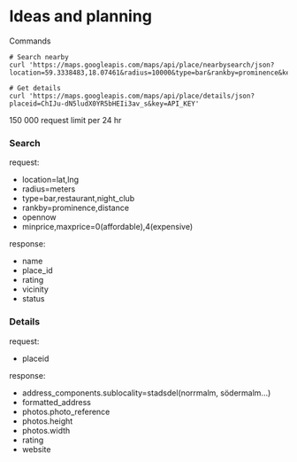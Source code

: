 # Ideas and planning

Commands
```
# Search nearby
curl 'https://maps.googleapis.com/maps/api/place/nearbysearch/json?location=59.3338483,18.07461&radius=10000&type=bar&rankby=prominence&key=API_KEY'

# Get details
curl 'https://maps.googleapis.com/maps/api/place/details/json?placeid=ChIJu-dN5ludX0YR5bHEIi3av_s&key=API_KEY'
```

150 000 request limit per 24 hr


### Search
request:
* location=lat,lng
* radius=meters
* type=bar,restaurant,night_club
* rankby=prominence,distance
* opennow
* minprice,maxprice=0(affordable),4(expensive)

response:
* name
* place_id
* rating
* vicinity
* status


### Details

request:
* placeid

response:
* address_components.sublocality=stadsdel(norrmalm, södermalm...)
* formatted_address
* photos.photo_reference
* photos.height
* photos.width
* rating
* website